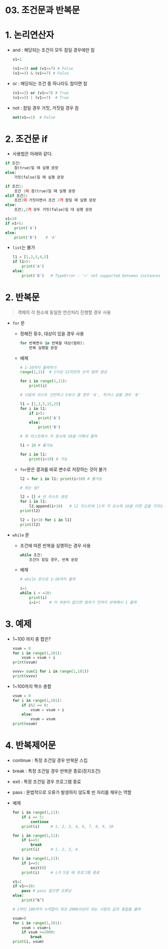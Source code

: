 # 03. 조건문과 반복문

# 1. 논리연산자

- and : 해당되는 조건이 모두 참일 경우에만 참
    
    ```python
    v1=1 
    
    (v1>=3) and (v1<=7) # False
    (v1>=3) & (v1<=7) # False
    ```
    

- or : 해당되는 조건 중 하나라도 참이면 참
    
    ```python
    (v1<=3) or (v1>=7) # True
    (v1<=3) | (v1>=7)  # True
    ```
    

- not : 참일 경우 거짓, 거짓일 경우 참
    
    ```python
    not(v1==1)  # False
    ```
    

# 2. 조건문 if

- 사용법은 아래와 같다.

```python
if 조건:
	참(true)일 때 실행 문장
else:
	거짓(false)일 때 실행 문장

if 조건1:
	조건 1이 참(true)일 때 실행 문장
elif 조건2:
	조건1이 거짓이면서 조건 2가 참일 때 실행 문장
else:
	조건1,2가 모두 거짓(false)일 대 실행 문장

v1=10
if v1>5: 
	print('A') 
else: 
	print('B')    # 'A'
```

- `list`는 불가
    
    ```python
    l1 = [1,2,3,4,5] 
    if l1>5: 
    	print('A') 
    else: 
    	print('B')   # TypeError : '>' not supported between instances of 'list' and 'int'
    ```
    

# 2. 반복문

> 객체의 각 원소에 동일한 연산처리 진행할 경우 사용
> 

- `for` 문
    - 정해진 횟수, 대상이 있을 경우 사용
        
        ```python
        for 반복변수 in 반복할 대상(범위):
        	반복 실행할 문장
        ```
        
    - 예제
        
        ```python
        # 1-10까지 출력하기
        range(1,11)  # 1이상 11미만의 숫자 범위 생성
        
        for i in range(1,11): 
        	print(i)
        
        # 다음의 리스트 선언하고 5보다 클 경우 'A', 적거나 같을 경우 'B'
        
        l1 = [1,3,5,15,25]
        for i in l1: 
        	if i>5: 
        		print('A') 
        	else: 
        		print('B')
        
        # 위 리스트에서 각 원소에 10을 더해서 출력
        
        l1 + 10 # 불가능
        
        for i in l1: 
        	print(i+10) # 가능
        ```
        
    
    - `for`문은 결과를 바로 변수로 저장하는 것이 불가
        
        ```python
        l2 = for i in l1: print(i+10) # 불가능
        
        # 하는 법?
        
        l2 = [] # 빈 리스트 생성 
        for i in l1: 
        	l2.append(i+10)   # l2 리스트에 l1의 각 요소에 10을 더한 값을 가지는 리스트를 더함
        print(l2)
        
        l2 = [i+10 for i in l1] 
        print(l2)
        ```
        

- `while` 문
    - 조건에 따른 반복을 실행하는 경우 사용
        
        ```python
        while 조건:
        	조건이 참일 경우, 반복 문장
        ```
        
    
    - 예제
        
        ```python
        # while 문으로 1~10까지 출력
        
        i=1 
        while i < =10: 
        	print(i) 
        	i=i+1    # 이 부분이 없으면 멈추기 전까지 반복해서 1 출력
        ```
        

# 3. 예제

- 1~100 까지 총 합은?
    
    ```python
    vsum = 0 
    for i in range(1,101): 
    	vsum = vsum + i 
    print(vsum)
    
    vvvv= sum(i for i in range(1,101)) 
    print(vvvv)
    ```
    

- 1~100까지 짝수 총합
    
    ```python
    vsum = 0 
    for i in range(1,101): 
    	if i%2 == 0: 
    		vsum = vsum + i 
    	else: 
    		vsum = vsum 
    print(vsum)
    ```
    

# 4. 반복제어문

- continue : 특정 조건일 경우 반복문 스킵
- break : 특정 조건일 경우 반복문 종료(정지조건)
- exit : 특정 조건일 경우 프로그램 종료
- pass : 문법적으로 오류가 발생하지 않도록 빈 자리를 채우는 역할

- 예제
    
    ```python
    for i in range(1,11): 
    	if i == 5: 
    		continue 
    	print(i)     # 1, 2, 3, 4, 6, 7, 8, 9, 10
    
    for i in range(1,11): 
    	if i==5: 
    		break 
    	print(i)     # 1, 2, 3, 4
    
    for i in range(1,11):
    	if i==5:
    		exit(0)
    	print(i)     # i가 5일 때 프로그램 종료
    
    v1=1 
    if v1>=10: 
    	pass # pass 없으면 오류남 
    else: 
    	print(‘b’)
    
    # 1부터 100까지 누적합이 최초 2000이상이 되는 시점의 값과 총합을 출력
    
    vsum=0 
    for i in range(1,101): 
    	vsum = vsum+i 
    	if vsum >=2000: 
    		break 
    print(i, vsum)
    ```
